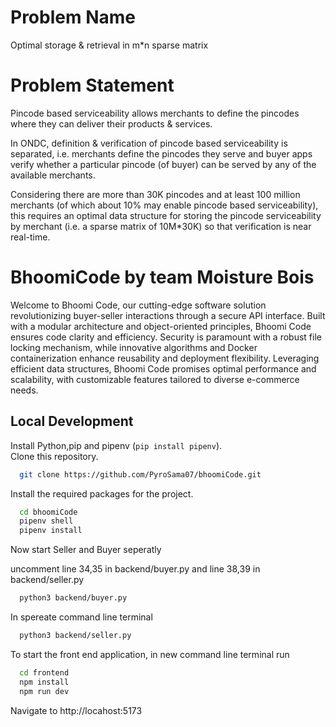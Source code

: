 # Problem Name
 Optimal storage & retrieval in m*n sparse matrix 

# Problem Statement
Pincode based serviceability allows merchants to define the pincodes where they can deliver their products & services.

In ONDC, definition & verification of pincode based serviceability is separated, i.e. merchants define the pincodes they serve and buyer apps verify whether a particular pincode (of buyer) can be served by any of the available merchants.

Considering there are more than 30K pincodes and at least 100 million merchants (of which about 10% may enable pincode based serviceability), this requires an optimal data structure for storing the pincode serviceability by merchant (i.e. a sparse matrix of 10M*30K) so that verification is near real-time.

# BhoomiCode by team Moisture Bois
Welcome to Bhoomi Code, our cutting-edge software solution revolutionizing buyer-seller interactions through a secure API interface. Built with a modular architecture and object-oriented principles, Bhoomi Code ensures code clarity and efficiency. Security is paramount with a robust file locking mechanism, while innovative algorithms and Docker containerization enhance reusability and deployment flexibility. Leveraging efficient data structures, Bhoomi Code promises optimal performance and scalability, with customizable features tailored to diverse e-commerce needs.

## Local Development

Install Python,pip and pipenv (`pip install pipenv`).  
Clone this repository.

```bash
  git clone https://github.com/PyroSama07/bhoomiCode.git
```

Install the required packages for the project.

```bash
  cd bhoomiCode
  pipenv shell
  pipenv install
```

Now start Seller and Buyer seperatly

uncomment line 34,35 in backend/buyer.py and line 38,39 in backend/seller.py

```bash
  python3 backend/buyer.py
```

In spereate command line terminal
```bash
  python3 backend/seller.py
```

To start the front end application, in new command line terminal run
```bash
  cd frontend
  npm install
  npm run dev
```
Navigate to http://locahost:5173
